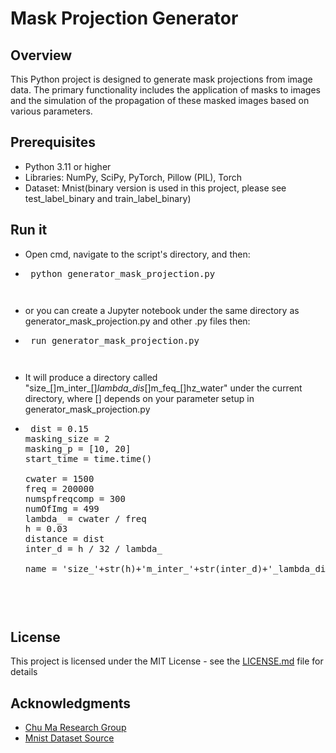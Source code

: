 # Mask Projection Generator

## Overview

This Python project is designed to generate mask projections from image data. The primary functionality includes the application of masks to images and the simulation of the propagation of these masked images based on various parameters. 

## Prerequisites

- Python 3.11 or higher
- Libraries: NumPy, SciPy, PyTorch, Pillow (PIL), Torch
- Dataset: Mnist(binary version is used in this project, please see test_label_binary and train_label_binary)

## Run it
- Open cmd, navigate to the script's directory, and then:
- <pre> python generator_mask_projection.py<pre>
- or you can create a Jupyter notebook under the same directory as generator_mask_projection.py and other .py files  then:
- <pre> run generator_mask_projection.py<pre>
- It will produce a directory called "size_[]m_inter_[]_lambda_dis_[]m_feq_[]hz_water" under the current directory, where [] depends on your parameter setup in generator_mask_projection.py
-   <pre> dist = 0.15
    masking_size = 2
    masking_p = [10, 20]
    start_time = time.time()
    
    cwater = 1500
    freq = 200000
    numspfreqcomp = 300
    numOfImg = 499
    lambda_ = cwater / freq
    h = 0.03
    distance = dist
    inter_d = h / 32 / lambda_

    name = 'size_'+str(h)+'m_inter_'+str(inter_d)+'_lambda_dis_'+str(distance)+'m_feq_'+str(freq)+'hz_water' <pre>


## License

This project is licensed under the MIT License - see the [LICENSE.md](LICENSE.md) file for details

## Acknowledgments

- [Chu Ma Research Group](<[link_to_the_group_page](https://ma.ece.wisc.edu/)>)
- [Mnist Dataset Source](<[link_to_the_dataset](https://www.kaggle.com/datasets/hojjatk/mnist-dataset)https://www.kaggle.com/datasets/hojjatk/mnist-dataset>)
